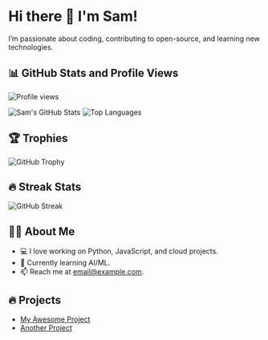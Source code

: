 # Hi there 👋 I'm Sam!

I’m passionate about coding, contributing to open-source, and learning new technologies.

## 📊 GitHub Stats and Profile Views
![Profile views](https://komarev.com/ghpvc/?username=samshx606&color=blue)

![Sam's GitHub Stats](https://github-readme-stats.vercel.app/api?username=samshx606&show_icons=true&count_private=true)
![Top Languages](https://github-readme-stats.vercel.app/api/top-langs/?username=samshx606&layout=compact)

## 🏆 Trophies
![GitHub Trophy](https://github-profile-trophy.vercel.app/?username=samshx606)

## 🔥 Streak Stats
![GitHub Streak](https://github-readme-streak-stats.herokuapp.com/?user=samshx606)

## 👨‍💻 About Me
- 💻 I love working on Python, JavaScript, and cloud projects.
- 🌱 Currently learning AI/ML.
- 📫 Reach me at [email@example.com](mailto:email@example.com).

## 🔥 Projects
- [My Awesome Project](https://github.com/samshx606/my-awesome-project)
- [Another Project](https://github.com/samshx606/another-project)
